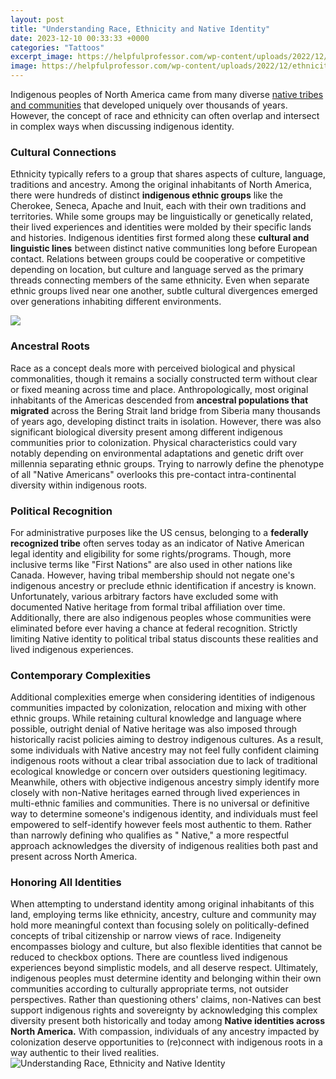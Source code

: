 ```yaml
---
layout: post
title: "Understanding Race, Ethnicity and Native Identity"
date: 2023-12-10 00:33:33 +0000
categories: "Tattoos"
excerpt_image: https://helpfulprofessor.com/wp-content/uploads/2022/12/ethnicity-examples-definition.jpg
image: https://helpfulprofessor.com/wp-content/uploads/2022/12/ethnicity-examples-definition.jpg
---
```


Indigenous peoples of North America came from many diverse [native tribes and communities](https://store.fi.io.vn/collection/paw) that developed uniquely over thousands of years. However, the concept of race and ethnicity can often overlap and intersect in complex ways when discussing indigenous identity. 
### Cultural Connections
Ethnicity typically refers to a group that shares aspects of culture, language, traditions and ancestry. Among the original inhabitants of North America, there were hundreds of distinct **indigenous ethnic groups** like the Cherokee, Seneca, Apache and Inuit, each with their own traditions and territories. While some groups may be linguistically or genetically related, their lived experiences and identities were molded by their specific lands and histories. 
Indigenous identities first formed along these **cultural and linguistic lines** between distinct native communities long before European contact. Relations between groups could be cooperative or competitive depending on location, but culture and language served as the primary threads connecting members of the same ethnicity. Even when separate ethnic groups lived near one another, subtle cultural divergences emerged over generations inhabiting different environments.

![](https://www.worldatlas.com/r/w1200/upload/f7/97/da/shutterstock-1387227194.jpg)
### Ancestral Roots 
Race as a concept deals more with perceived biological and physical commonalities, though it remains a socially constructed term without clear or fixed meaning across time and place. Anthropologically, most original inhabitants of the Americas descended from **ancestral populations that migrated** across the Bering Strait land bridge from Siberia many thousands of years ago, developing distinct traits in isolation. 
However, there was also significant biological diversity present among different indigenous communities prior to colonization. Physical characteristics could vary notably depending on environmental adaptations and genetic drift over millennia separating ethnic groups. Trying to narrowly define the phenotype of all "Native Americans" overlooks this pre-contact intra-continental diversity within indigenous roots.
### Political Recognition
For administrative purposes like the US census, belonging to a **federally recognized tribe** often serves today as an indicator of Native American legal identity and eligibility for some rights/programs. Though, more inclusive terms like "First Nations" are also used in other nations like Canada. However, having tribal membership should not negate one's indigenous ancestry or preclude ethnic identification if ancestry is known. 
Unfortunately, various arbitrary factors have excluded some with documented Native heritage from formal tribal affiliation over time. Additionally, there are also indigenous peoples whose communities were eliminated before ever having a chance at federal recognition. Strictly limiting Native identity to political tribal status discounts these realities and lived indigenous experiences.
### Contemporary Complexities 
Additional complexities emerge when considering identities of indigenous communities impacted by colonization, relocation and mixing with other ethnic groups. While retaining cultural knowledge and language where possible, outright denial of Native heritage was also imposed through historically racist policies aiming to destroy indigenous cultures.
As a result, some individuals with Native ancestry may not feel fully confident claiming indigenous roots without a clear tribal association due to lack of traditional ecological knowledge or concern over outsiders questioning legitimacy. Meanwhile, others with objective indigenous ancestry simply identify more closely with non-Native heritages earned through lived experiences in multi-ethnic families and communities. 
There is no universal or definitive way to determine someone's indigenous identity, and individuals must feel empowered to self-identify however feels most authentic to them. Rather than narrowly defining who qualifies as " Native," a more respectful approach acknowledges the diversity of indigenous realities both past and present across North America.
### Honoring All Identities
When attempting to understand identity among original inhabitants of this land, employing terms like ethnicity, ancestry, culture and community may hold more meaningful context than focusing solely on politically-defined concepts of tribal citizenship or narrow views of race. 
Indigeneity encompasses biology and culture, but also flexible identities that cannot be reduced to checkbox options. There are countless lived indigenous experiences beyond simplistic models, and all deserve respect. Ultimately, indigenous peoples must determine identity and belonging within their own communities according to culturally appropriate terms, not outsider perspectives.
Rather than questioning others' claims, non-Natives can best support indigenous rights and sovereignty by acknowledging this complex diversity present both historically and today among **Native identities across North America.** With compassion, individuals of any ancestry impacted by colonization deserve opportunities to (re)connect with indigenous roots in a way authentic to their lived realities.
![Understanding Race, Ethnicity and Native Identity](https://helpfulprofessor.com/wp-content/uploads/2022/12/ethnicity-examples-definition.jpg)